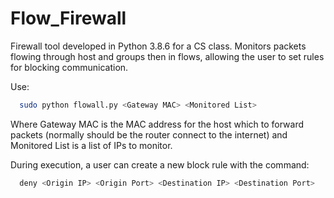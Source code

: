 # Flow_Firewall

Firewall tool developed in Python 3.8.6 for a CS class. Monitors packets flowing through host and groups then in flows, allowing the user to set rules for blocking communication. 

Use:

```bash
  sudo python flowall.py <Gateway MAC> <Monitored List>
```
Where Gateway MAC is the MAC address for the host which to forward packets (normally should be the router connect to the internet) and Monitored List is a list of IPs to monitor.

During execution, a user can create a new block rule with the command:

```bash
  deny <Origin IP> <Origin Port> <Destination IP> <Destination Port>
```
